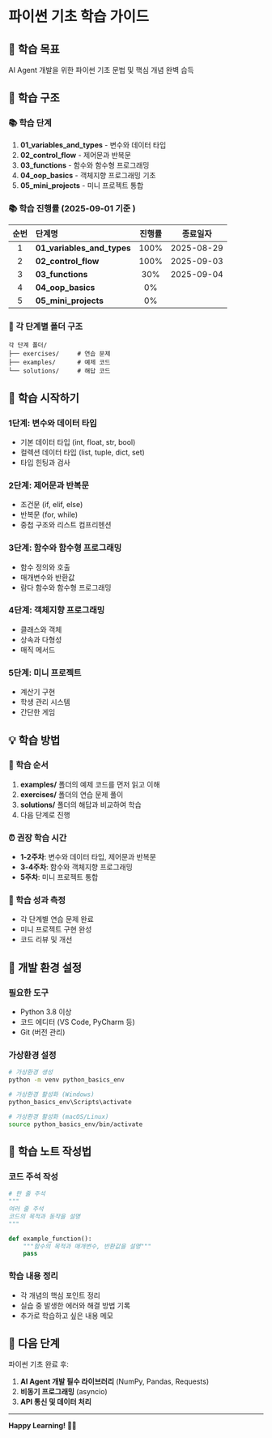 # 파이썬 기초 학습 가이드

## 🎯 학습 목표
AI Agent 개발을 위한 파이썬 기초 문법 및 핵심 개념 완벽 습득

## 📁 학습 구조

### 📚 학습 단계
1. **01_variables_and_types** - 변수와 데이터 타입
2. **02_control_flow** - 제어문과 반복문
3. **03_functions** - 함수와 함수형 프로그래밍
4. **04_oop_basics** - 객체지향 프로그래밍 기초
5. **05_mini_projects** - 미니 프로젝트 통합 

### 📚 학습 진행률 (2025-09-01 기준 )
|순번|단계명                          |진행률|종료일자|
|:-:|:----------------------------|:--:|:--------:|
| 1 |**01_variables_and_types**     |100%|2025-08-29|
| 2 |**02_control_flow**            |100%|2025-09-03|
| 3 |**03_functions**               |30%|2025-09-04|
| 4 |**04_oop_basics**              |0%||
| 5 |**05_mini_projects**           |0%||

### 📂 각 단계별 폴더 구조
```
각 단계 폴더/
├── exercises/     # 연습 문제
├── examples/      # 예제 코드
└── solutions/     # 해답 코드
```

## 🚀 학습 시작하기

### 1단계: 변수와 데이터 타입
- 기본 데이터 타입 (int, float, str, bool)
- 컬렉션 데이터 타입 (list, tuple, dict, set)
- 타입 힌팅과 검사

### 2단계: 제어문과 반복문
- 조건문 (if, elif, else)
- 반복문 (for, while)
- 중첩 구조와 리스트 컴프리헨션

### 3단계: 함수와 함수형 프로그래밍
- 함수 정의와 호출
- 매개변수와 반환값
- 람다 함수와 함수형 프로그래밍

### 4단계: 객체지향 프로그래밍
- 클래스와 객체
- 상속과 다형성
- 매직 메서드

### 5단계: 미니 프로젝트
- 계산기 구현
- 학생 관리 시스템
- 간단한 게임

## 💡 학습 방법

### 📖 학습 순서
1. **examples/** 폴더의 예제 코드를 먼저 읽고 이해
2. **exercises/** 폴더의 연습 문제 풀이
3. **solutions/** 폴더의 해답과 비교하여 학습
4. 다음 단계로 진행

### ⏰ 권장 학습 시간
- **1-2주차**: 변수와 데이터 타입, 제어문과 반복문
- **3-4주차**: 함수와 객체지향 프로그래밍
- **5주차**: 미니 프로젝트 통합

### 🎯 학습 성과 측정
- 각 단계별 연습 문제 완료
- 미니 프로젝트 구현 완성
- 코드 리뷰 및 개선

## 🔧 개발 환경 설정

### 필요한 도구
- Python 3.8 이상
- 코드 에디터 (VS Code, PyCharm 등)
- Git (버전 관리)

### 가상환경 설정
```bash
# 가상환경 생성
python -m venv python_basics_env

# 가상환경 활성화 (Windows)
python_basics_env\Scripts\activate

# 가상환경 활성화 (macOS/Linux)
source python_basics_env/bin/activate
```

## 📝 학습 노트 작성법

### 코드 주석 작성
```python
# 한 줄 주석
"""
여러 줄 주석
코드의 목적과 동작을 설명
"""

def example_function():
    """함수의 목적과 매개변수, 반환값을 설명"""
    pass
```

### 학습 내용 정리
- 각 개념의 핵심 포인트 정리
- 실습 중 발생한 에러와 해결 방법 기록
- 추가로 학습하고 싶은 내용 메모

## 🚀 다음 단계

파이썬 기초 완료 후:
1. **AI Agent 개발 필수 라이브러리** (NumPy, Pandas, Requests)
2. **비동기 프로그래밍** (asyncio)
3. **API 통신 및 데이터 처리**

---

**Happy Learning! 🐍✨**
